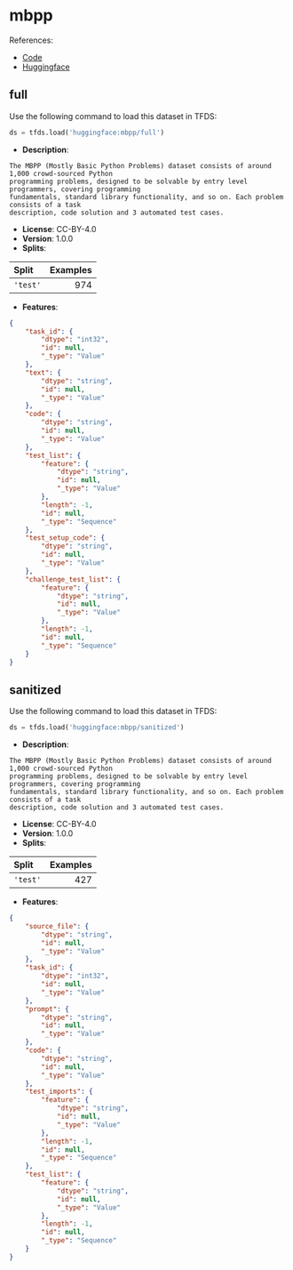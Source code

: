 # mbpp

References:

*   [Code](https://github.com/huggingface/datasets/blob/master/datasets/mbpp)
*   [Huggingface](https://huggingface.co/datasets/mbpp)


## full


Use the following command to load this dataset in TFDS:

```python
ds = tfds.load('huggingface:mbpp/full')
```

*   **Description**:

```
The MBPP (Mostly Basic Python Problems) dataset consists of around 1,000 crowd-sourced Python
programming problems, designed to be solvable by entry level programmers, covering programming
fundamentals, standard library functionality, and so on. Each problem consists of a task
description, code solution and 3 automated test cases.
```

*   **License**: CC-BY-4.0
*   **Version**: 1.0.0
*   **Splits**:

Split  | Examples
:----- | -------:
`'test'` | 974

*   **Features**:

```json
{
    "task_id": {
        "dtype": "int32",
        "id": null,
        "_type": "Value"
    },
    "text": {
        "dtype": "string",
        "id": null,
        "_type": "Value"
    },
    "code": {
        "dtype": "string",
        "id": null,
        "_type": "Value"
    },
    "test_list": {
        "feature": {
            "dtype": "string",
            "id": null,
            "_type": "Value"
        },
        "length": -1,
        "id": null,
        "_type": "Sequence"
    },
    "test_setup_code": {
        "dtype": "string",
        "id": null,
        "_type": "Value"
    },
    "challenge_test_list": {
        "feature": {
            "dtype": "string",
            "id": null,
            "_type": "Value"
        },
        "length": -1,
        "id": null,
        "_type": "Sequence"
    }
}
```



## sanitized


Use the following command to load this dataset in TFDS:

```python
ds = tfds.load('huggingface:mbpp/sanitized')
```

*   **Description**:

```
The MBPP (Mostly Basic Python Problems) dataset consists of around 1,000 crowd-sourced Python
programming problems, designed to be solvable by entry level programmers, covering programming
fundamentals, standard library functionality, and so on. Each problem consists of a task
description, code solution and 3 automated test cases.
```

*   **License**: CC-BY-4.0
*   **Version**: 1.0.0
*   **Splits**:

Split  | Examples
:----- | -------:
`'test'` | 427

*   **Features**:

```json
{
    "source_file": {
        "dtype": "string",
        "id": null,
        "_type": "Value"
    },
    "task_id": {
        "dtype": "int32",
        "id": null,
        "_type": "Value"
    },
    "prompt": {
        "dtype": "string",
        "id": null,
        "_type": "Value"
    },
    "code": {
        "dtype": "string",
        "id": null,
        "_type": "Value"
    },
    "test_imports": {
        "feature": {
            "dtype": "string",
            "id": null,
            "_type": "Value"
        },
        "length": -1,
        "id": null,
        "_type": "Sequence"
    },
    "test_list": {
        "feature": {
            "dtype": "string",
            "id": null,
            "_type": "Value"
        },
        "length": -1,
        "id": null,
        "_type": "Sequence"
    }
}
```


